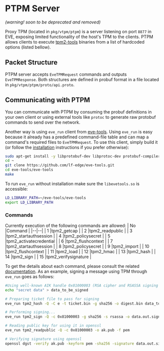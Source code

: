 # PTPM Server
*(warning! soon to be deprecated and removed)*

Proxy TPM (located in `pkg/vtpm/ptpm`) is a server listening on port `8877` in EVE, exposing limited functionality of the host's TPM to the clients. PTPM allows clients to execute [tpm2-tools](https://github.com/tpm2-software/tpm2-tools) binaries from a list of hardcoded options (listed bellow).

## Packet Structure

PTPM server accepts `EveTPMRequest` commands and outputs `EveTPMResponse`. Both structures are defined in probuf format in a file located in `pkg/vtpm/ptpm/proto/api.proto`.

## Communicating with PTPM

You can communicate with PTPM by consuming the probuf definitions in your own client or using external tools like `protoc` to generate raw protobuf commands to send over the network.

Another way is using `eve_run` client from [eve-tools](https://github.com/lf-edge/eve-tools).  Using `eve_run` is easy because it already has a predefined command-file table and can map a command's required files to `EveTPMRequest`. To use this client, simply build it (or follow the [installation](https://github.com/lf-edge/eve-tools/blob/master/INSTALL.md) instructions if you prefer otherwise):

```bash
sudo apt-get install -y libprotobuf-dev libprotoc-dev protobuf-compiler cmake g++ libssl-dev libcurl4-openssl-dev uuid-dev
cd ~
git clone https://github.com/lf-edge/eve-tools.git
cd eve-tools/eve-tools
make
```

To run `eve_run` without installation make sure the `libevetools.so` is accessible:

```bash
LD_LIBRARY_PATH=~/eve-tools/eve-tools
export LD_LIBRARY_PATH
```

### Commands

Currently execution of the following commands are allowed:
| No |Command  |
|--|--|
| 1 |tpm2_getcap |
| 2 |tpm2_readpublic |
| 3 |tpm2_startauthsession |
| 4 |tpm2_policysecret |
| 5 |tpm2_activatecredential |
| 6 |tpm2_flushcontext |
| 7 |tpm2_startauthsession |
| 8 |tpm2_policysecret |
| 9 |tpm2_import |
| 10 |tpm2_flushcontext |
| 11 |tpm2_load |
| 12 |tpm2_hmac |
| 13 |tpm2_hash |
| 14 |tpm2_sign |
| 15 |tpm2_verifysignature |

To get the details about each command, please consult the related [documentation](https://github.com/tpm2-software/tpm2-tools/tree/master/man). As an example, signing a message using TPM through `eve_run` goes as follows:

```bash
#Using well-known AIK handle 0x81000003 (RSA cipher and RSASSA signing scheme, with SHA256)
echo "secret data" > data_to_be_signed

# Preparing ticket file to pass for signing
eve_run tpm2_hash -Q -C e -t ticket.bin -g sha256 -o digest.bin data_to_be_signed

# Performing signing...
eve_run tpm2_sign -Q -c 0x81000003 -g sha256 -s rsassa -o data.out.sign -t ticket.bin -f plain data_to_be_signed

# Reading public key for using it in openssl
eve_run tpm2_readpublic -Q -c 0x81000003 -o ak.pub -f pem

# Verifying signature using openssl
openssl dgst -verify ak.pub -keyform pem -sha256 -signature data.out.sign data_to_be_signed
```
